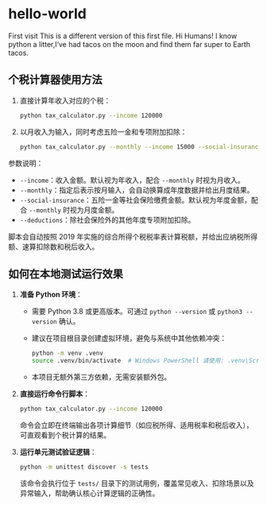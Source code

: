 # hello-world
First visit
This is a different version of this first file.
Hi Humans!
I know python a litter,I‘ve had tacos on the moon and find them far super to Earth tacos.

## 个税计算器使用方法

1. 直接计算年收入对应的个税：

   ```bash
   python tax_calculator.py --income 120000
   ```

2. 以月收入为输入，同时考虑五险一金和专项附加扣除：

   ```bash
   python tax_calculator.py --monthly --income 15000 --social-insurance 2000 --deductions 12000
   ```

参数说明：
- `--income`：收入金额。默认视为年收入，配合 `--monthly` 时视为月收入。
- `--monthly`：指定后表示按月输入，会自动换算成年度数据并给出月度结果。
- `--social-insurance`：五险一金等社会保险缴费金额。默认视为年度金额，配合 `--monthly` 时视为月度金额。
- `--deductions`：除社会保险外的其他年度专项附加扣除。

脚本会自动按照 2019 年实施的综合所得个税税率表计算税额，并给出应纳税所得额、速算扣除数和税后收入。

## 如何在本地测试运行效果

1. **准备 Python 环境**：

   - 需要 Python 3.8 或更高版本。可通过 `python --version` 或 `python3 --version` 确认。
   - 建议在项目根目录创建虚拟环境，避免与系统中其他依赖冲突：

     ```bash
     python -m venv .venv
     source .venv/bin/activate  # Windows PowerShell 请使用: .venv\Scripts\Activate.ps1
     ```

   - 本项目无额外第三方依赖，无需安装额外包。

2. **直接运行命令行脚本**：

   ```bash
   python tax_calculator.py --income 120000
   ```

   命令会立即在终端输出各项计算细节（如应税所得、适用税率和税后收入），可直观看到个税计算的结果。

3. **运行单元测试验证逻辑**：

   ```bash
   python -m unittest discover -s tests
   ```

   该命令会执行位于 `tests/` 目录下的测试用例，覆盖常见收入、扣除场景以及异常输入，帮助确认核心计算逻辑的正确性。
